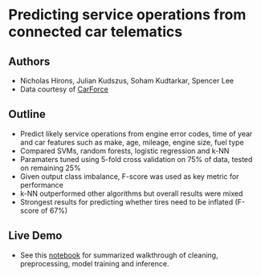 # Predicting service operations from connected car telematics

## Authors
* Nicholas Hirons, Julian Kudszus, Soham Kudtarkar, Spencer Lee
* Data courtesy of [CarForce](http://www.thecarforce.com/)

## Outline
* Predict likely service operations from engine error codes, time of year and car features such as make, age, mileage, engine size, fuel type
* Compared SVMs, random forests, logistic regression and k-NN
* Paramaters tuned using 5-fold cross validation on 75% of data, tested on remaining 25%
* Given output class imbalance, F-score was used as key metric for performance
* k-NN outperformed other algorithms but overall results were mixed
* Strongest results for predicting whether tires need to be inflated (F-score of 67%)

## Live Demo
* See this [notebook](https://github.com/nhirons/carforce/blob/master/1_live_demo.ipynb) for summarized walkthrough of cleaning, preprocessing, model training and inference.